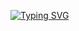 [![Typing SVG](https://readme-typing-svg.herokuapp.com?duration=2000&color=973BF7&center=true&vCenter=true&width=1000&height=60&lines=To+be;or;!to+be%3F)](https://git.io/typing-svg)
